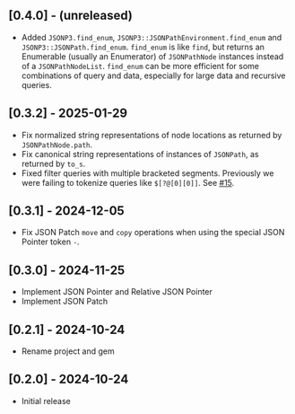 ## [0.4.0] - (unreleased)

- Added `JSONP3.find_enum`, `JSONP3::JSONPathEnvironment.find_enum` and `JSONP3::JSONPath.find_enum`. `find_enum` is like `find`, but returns an Enumerable (usually an Enumerator) of `JSONPathNode` instances instead of a `JSONPathNodeList`. `find_enum` can be more efficient for some combinations of query and data, especially for large data and recursive queries.

## [0.3.2] - 2025-01-29

- Fix normalized string representations of node locations as returned by `JSONPathNode.path`.
- Fix canonical string representations of instances of `JSONPath`, as returned by `to_s`.
- Fixed filter queries with multiple bracketed segments. Previously we were failing to tokenize queries like `$[?@[0][0]]`. See [#15](https://github.com/jg-rp/ruby-json-p3/issues/15).

## [0.3.1] - 2024-12-05

- Fix JSON Patch `move` and `copy` operations when using the special JSON Pointer token `-`.

## [0.3.0] - 2024-11-25

- Implement JSON Pointer and Relative JSON Pointer
- Implement JSON Patch

## [0.2.1] - 2024-10-24

- Rename project and gem

## [0.2.0] - 2024-10-24

- Initial release
